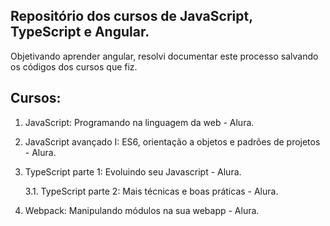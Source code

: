 ## Repositório dos cursos de JavaScript, TypeScript e Angular.

Objetivando aprender angular, resolvi documentar este processo salvando os códigos dos cursos que fiz.

## Cursos: 
1. JavaScript: Programando na linguagem da web - Alura.
2. JavaScript avançado I: ES6, orientação a objetos e padrões de projetos - Alura.
3. TypeScript parte 1: Evoluindo seu Javascript - Alura. 
    
    3.1. TypeScript parte 2: Mais técnicas e boas práticas - Alura.

4. Webpack: Manipulando módulos na sua webapp - Alura.